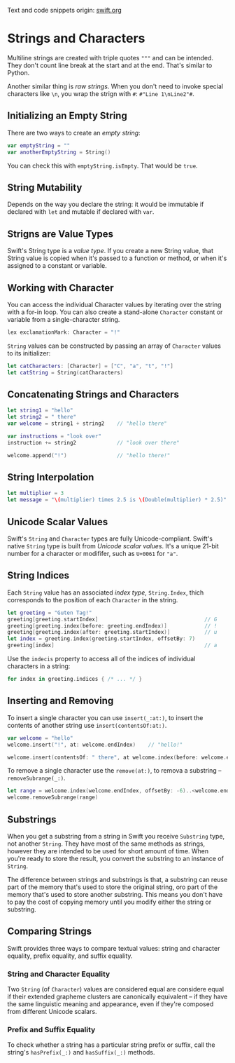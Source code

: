 Text and code snippets origin: [swift.org](https://swift.org)

# Strings and Characters

Multiline strings are created with triple quotes `"""` and can be intended. They don't count line break at the start and at the end. That's similar to Python.

Another similar thing is *raw strings*. When you don't need to invoke special characters like `\n`, you wrap the strign with `#`: `#"Line 1\nLine2"#`.

## Initializing an Empty String

There are two ways to create an *empty string*:

```Swift
var emptyString = ""
var anotherEmptyString = String()
```

You can check this with `emptyString.isEmpty`. That would be `true`.

## String Mutability

Depends on the way you declare the string: it would be immutable if declared with `let` and mutable if declared with `var`.

## Strigns are Value Types

Swift's String type is a *value type*. If you create a new String value, that String value is copied when it's passed to a function or method, or when it's assigned to a constant or variable.

## Working with Character

You can access the individual Character values by iterating over the string with a for-in loop. You can also create a stand-alone `Character` constant or variable from a single-character string.

```Swift
lex exclamationMark: Character = "!"
```

`String` values can be constructed by passing an array of `Character` values to its initializer:

```Swift
let catCharacters: [Character] = ["C", "a", "t", "!"]
let catString = String(catCharacters)
```

## Concatenating Strings and Characters

```Swift
let string1 = "hello"
let string2 = " there"
var welcome = string1 + string2    // "hello there"

var instructions = "look over"
instruction += string2             // "look over there"

welcome.append("!")                // "hello there!"
```

## String Interpolation

```Swift
let multiplier = 3
let message = "\(multiplier) times 2.5 is \(Double(multiplier) * 2.5)"
```

## Unicode Scalar Values

Swift's `String` and `Character` types are fully Unicode-compliant. Swift's native `String` type is built from *Unicode scalar values*. It's a unique 21-bit number for a character or modififer, such as `U+0061` for `"a"`.

## String Indices

Each `String` value has an associated *index type*, `String.Index`, thich corresponds to the position of each `Character` in the string.

```Swift
let greeting = "Guten Tag!"
greeting[greeting.startIndex]                                  // G
greeting[greeting.index(before: greeting.endIndex)]            // !
greeting[greeting.index(after: greeting.startIndex)]           // u
let index = greeting.index(greeting.startIndex, offsetBy: 7)
greeting[index]                                                // a
```

Use the `indecis` property to access all of the indices of individual characters in a string:

```Swift
for index in greeting.indices { /* ... */ }
```

## Inserting and Removing

To insert a single character you can use `insert(_:at:)`, to insert the contents of another string use `insert(contentsOf:at:)`.

```Swift
var welcome = "hello"
welcome.insert("!", at: welcome.endIndex)    // "hello!"

welcome.insert(contentsOf: " there", at welcome.index(before: welcome.endIndex))
```

To remove a single character use the `remove(at:)`, to remova a substring – `removeSubrange(_:)`.

```Swift
let range = welcome.index(welcome.endIndex, offsetBy: -6)..<welcome.endIndex
welcome.removeSubrange(range)
```

## Substrings

When you get a substring from a string in Swift you receive `Substring` type, not another `String`. They have most of the same methods as strings, however they are intended to be used for short amount of time. When you're ready to store the result, you convert the substring to an instance of `String`.

The difference between strings and substrings is that, a substring can reuse part of the memory that's used to store the original string, oro part of the memory that's used to store another substring. This means you don't have to pay the cost of copying memory until you modify either the string or substring.

## Comparing Strings

Swift provides three ways to compare textual values: string and character equality, prefix equality, and suffix equality.

### String and Character Equality

Two `String` (of `Character`) values are considered equal are considere equal if their extended grapheme clusters are canonically equivalent – if they have the same linguistic meaning and appearance, even if they're composed from different Unicode scalars.

### Prefix and Suffix Equality

To check whether a string has a particular string prefix or suffix, call the string's `hasPrefix(_:)` and `hasSuffix(_:)` methods.

